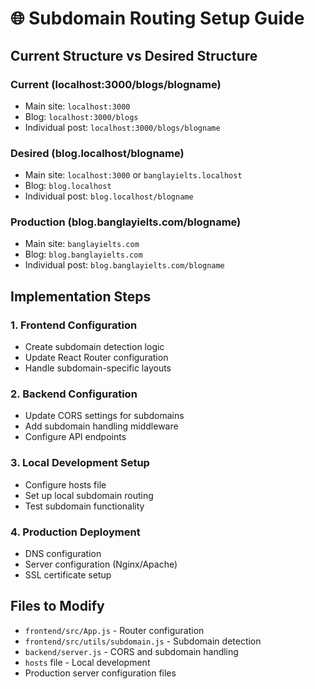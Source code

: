 # 🌐 Subdomain Routing Setup Guide

## Current Structure vs Desired Structure

### Current (localhost:3000/blogs/blogname)
- Main site: `localhost:3000`
- Blog: `localhost:3000/blogs`
- Individual post: `localhost:3000/blogs/blogname`

### Desired (blog.localhost/blogname)
- Main site: `localhost:3000` or `banglayielts.localhost`
- Blog: `blog.localhost`
- Individual post: `blog.localhost/blogname`

### Production (blog.banglayielts.com/blogname)
- Main site: `banglayielts.com`
- Blog: `blog.banglayielts.com`
- Individual post: `blog.banglayielts.com/blogname`

## Implementation Steps

### 1. Frontend Configuration
- Create subdomain detection logic
- Update React Router configuration
- Handle subdomain-specific layouts

### 2. Backend Configuration
- Update CORS settings for subdomains
- Add subdomain handling middleware
- Configure API endpoints

### 3. Local Development Setup
- Configure hosts file
- Set up local subdomain routing
- Test subdomain functionality

### 4. Production Deployment
- DNS configuration
- Server configuration (Nginx/Apache)
- SSL certificate setup

## Files to Modify
- `frontend/src/App.js` - Router configuration
- `frontend/src/utils/subdomain.js` - Subdomain detection
- `backend/server.js` - CORS and subdomain handling
- `hosts` file - Local development
- Production server configuration files
